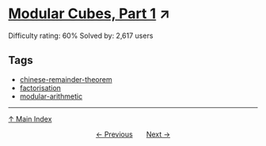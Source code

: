 # [Modular Cubes, Part 1](https://projecteuler.net/problem=271) ↗️

Difficulty rating: 60%
Solved by: 2,617 users
## Tags

- [chinese-remainder-theorem](../tags/chinese-remainder-theorem.md)
- [factorisation](../tags/factorisation.md)
- [modular-arithmetic](../tags/modular-arithmetic.md)



---

[↑ Main Index](../README.md)


<div align=center><a href='270.md'>← Previous</a> &nbsp;&nbsp; &nbsp;&nbsp;  <a href='272.md'>Next →</a></div>
